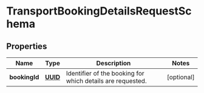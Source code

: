 # TransportBookingDetailsRequestSchema

## Properties
Name | Type | Description | Notes
------------ | ------------- | ------------- | -------------
**bookingId** | [**UUID**](UUID.md) | Identifier of the booking for which details are requested. |  [optional]
